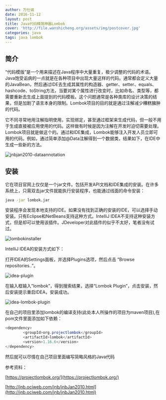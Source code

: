 ```yaml
---
author: 万仕诚
date: 2016-11-12
layout: post
title: Java代码精简神器Lombok
cover: 'http://file.wanshicheng.org/assets/img/postcover.jpg'
categories: java
tags: java lombok
---
```


## 简介


“代码模版”是一个用来描述在Java程序中大量重复，极少调整的代码的术语。Java饱受诟病的一点就是在各种项目中出现大量这样的代码。通常都会定义大量的JavaBean，然后通过IDE去生成其属性的构造器、getter、setter、equals、hashcode、toString方法，当要对某个属性进行改变时，比如命名、类型等，都需要重新去生成上面提到的代码模板。这个问题通常是各种类库的设计决策的结果，但是加剧了语言本身的限制。Lombok项目的目的就是通过注解减少糟糕臃肿的代码。

它不同寻常地用注解指明使用，实现绑定，甚至通过框架来生成代码，但一般不用于生成直接被应用使用的代码。这样做有时候是因为注解在开发时迫切需要处理。Lombok项目就是做这个的。通过和IDE集成，Lombok能够注入开发人员立即可用的代码。例如，通过简单添加@Data注解得到一个数据类，结果如下，在IDE中生成一些新的方法。

![jnbjan2010-dataannotation](http://file.wanshicheng.org/wp-content/uploads/2016/11/jnbJan2010-DataAnnotation.png)


## 安装


它在项目官网上仅仅是一个jar文件。包括开发API文档和IDE集成的安装。在许多系统上，只需双击jar文件就能执行安装程序，也能通过线面的命令安装：

```sh
java -jar lombok.jar
```

安装程序会发现本地支持的IDE。如果没有找到正确的安装的IDE，可以选择手动安装。只有Eclipse和NetBeans支持这种方式。IntelliJ IDEA不支持这种安装方式，但是却可以使用该插件。JDeveloper对此插件的似乎不太好，笔者没有试过。

![lombokinstaller](http://file.wanshicheng.org/wp-content/uploads/2016/11/LombokInstaller.png)

IntelliJ IDEA的安装方式如下：

打开IDEA的Settings面板，并选择Plugins选项，然后点击 “Browse repositories..”。

![idea-plugin](http://fiel.wanshicheng.org/wp-content/uploads/2016/11/idea-plugin-1024x694.jpg)

在输入框输入”lombok”，得到搜索结果，选择“Lombok Plugin”，点击安装，然后安装提示重启IDEA，安装成功。

![idea-lombok-plugin](http://file.wanshicheng.org/wp-content/uploads/2016/11/idea-lombok-plugin.jpg)

在自己的项目里添加lombok的编译支持(此处本人所操作的项目为maven项目),在pom文件里面添加如下依赖：

```java
<dependency>
        <groupId>org.projectlombok</groupId>
        <artifactId>lombok</artifactId>
        <version>1.16.6</version>
</dependency>
```

然后就可以尽情在自己项目里面编写简略风格的Java代码

参考资料：

[https://projectlombok.org/](https://projectlombok.org/)

[http://jnb.ociweb.com/jnb/jnbJan2010.html](http://jnb.ociweb.com/jnb/jnbJan2010.html)
